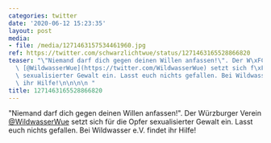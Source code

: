 ```yaml
---
categories: twitter
date: '2020-06-12 15:23:35'
layout: post
media:
- file: /media/1271463157534461960.jpg
ref: https://twitter.com/schwarzlichtwue/status/1271463165528866820
teaser: "\"Niemand darf dich gegen deinen Willen anfassen!\". Der W\xFCrzburger Verein\
  \ [@WildwasserWue](https://twitter.com/WildwasserWue) setzt sich f\xFCr die Opfer\
  \ sexualisierter Gewalt ein. Lasst euch nichts gefallen. Bei Wildwasser e.V. findet\
  \ ihr Hilfe!\n\n\n\n "
title: 1271463165528866820
---
```

"Niemand darf dich gegen deinen Willen anfassen!". Der Würzburger Verein [@WildwasserWue](https://twitter.com/WildwasserWue) setzt sich für die Opfer sexualisierter Gewalt ein. Lasst euch nichts gefallen. Bei Wildwasser e.V. findet ihr Hilfe!



 